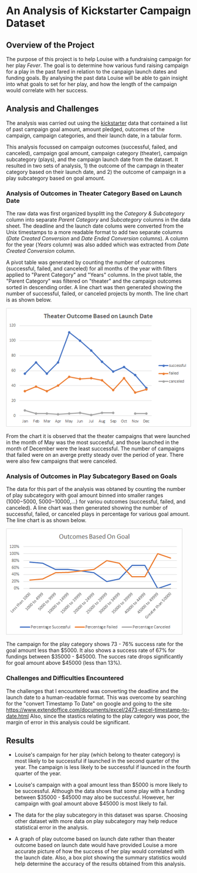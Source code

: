 # An Analysis of Kickstarter Campaign Dataset

## Overview of the Project
The purpose of this project is to help Louise with a fundraising campaign for her play *Fever*. The goal is to determine how various fund raising campaign for a play in the past fared in relation to the canpaign launch dates and funding goals. By analysing the past data Louise will be able to gain insight into what goals to set for her play, and how the length of the campaign would correlate with her success.

## Analysis and Challenges
The analysis was carried out using the [kickstarter](/Kickstarter_Challenge.xlxs) data that contained a list of past campaign goal amount, amount pledged, outcomes of the campaign, campaign categories, and their launch date, in a tabular form.

This analysis focussed on campaign outcomes (successful, failed, and canceled), campaign goal amount, campaign category (theater), campaign subcategory (plays), and the campaign launch date from the dataset. It resulted in two sets of analysis, 1) the outcome of the campagn in theater category based on their launch date, and 2) the outcome of campaign in a play subcategory based on goal amount.

### Analysis of Outcomes in Theater Category Based on Launch Date
The raw data was first organized bysplitt ing the *Category & Subcategory* column into separate *Parent Category* and *Subcategory* columns in the data sheet. The deadline and the launch date colums were converted from the Unix timestamps to a more readable format to add two separate columns (*Date Created Conversion* and *Date Ended Conversion* columns). A column for the year (*Years* column) was also added which was extracted from *Date Created Conversion* column. 

A pivot table was generated by counting the number of outcomes (successful, failed, and canceled) for all months of the year with filters applied to "Parent Category" and "Years" columns. In the pivot table, the "Parent Category" was filtered on "theater" and the campaign outcomes sorted in descending order. A line chart was then generated showing the number of successful, failed, or canceled projects by month. The line chart is as shown below.


![Figure 1](/resources/Theater_Outcomes_vs_Launch.png)


From the chart it is observed that the theater campaigns that were launched in the month of May was the most succesful, and those launched in the month of December were the least successful. The number of campaigns that failed were on an averge pretty steady over the period of year. There were also few campaigns that were canceled.


### Analysis of Outcomes in Play Subcategory Based on Goals
The data for this part of the analysis was obtaned by counting the number of play subcategory with goal amount binned into smaller ranges ($1000 -$5000, $5000 -$10000,...) for variou outcomes (successful, failed, and canceled). A line chart was then generated showing the number of successful, failed, or canceled plays in percentage for various goal amount. The line chart is as shown below.


![Figure 2](/resources/Outcomes_vs_Goals.png)


The campaign for the play category shows 73 - 76% success rate for the goal amount less than $5000. It also shows a success rate of 67% for fundings between $35000 - $45000. The succes rate drops significantly for goal amount above $45000 (less than 13%). 

### Challenges and Difficulties Encountered
The challenges that I encountered was converting the deadline and the launch date to a human-readable format. This was overcome by searching for the "convert Timestamp To Date" on google and going to the site https://www.extendoffice.com/documents/excel/2473-excel-timestamp-to-date.html
Also, since the stastics relating to the play category was poor, the margin of error in this analysis could be significant.
## Results

- Louise's campaign for her play (which belong to theater category) is most likely to be successful if launched in the second quarter of the year.
   The campaign is less likely to be successful if launced in the fourth quarter of the year.
   
- Louise's campaign with a goal amount less than $5000 is more likely to be successful. Although the data shows that some play with a funding between $35000 - $45000 may also be     successful. However, her campaign with goal amount above $45000 is most likely to fail. 

- The data for the play subcategory in this dataset was sparse. Choosing other dataset with more data on play subcategory may help reduce statistical error in the analysis. 

- A graph of play outcome based on launch date rather than theater outcome based on launch date would have provided Louise a more accurate picture of how the success of her play would correlated with the launch date. Also, a box plot showing the summary statistics would help determine the accuracy of the results obtained from this analysis.
